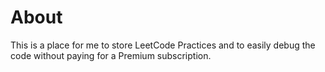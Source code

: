 # About
This is a place for me to store LeetCode Practices and to easily debug the code without paying for a Premium subscription.